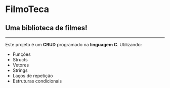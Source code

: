# FilmoTeca
 ## Uma biblioteca de filmes! ##
***
 Este projeto é um **CRUD** programado na **linguagem C**.
 Utilizando: 
 * Funções
 * Structs
 * Vetores
 * Strings
 * Laços de repetição
 * Estruturas condicionais
